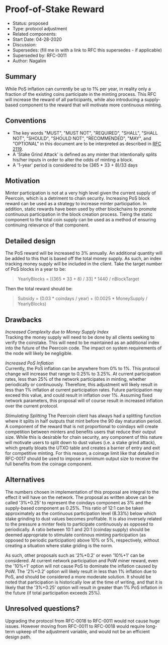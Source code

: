 # Proof-of-Stake Reward

- Status: proposed
- Type: protocol adjustment
- Related components: 
- Start Date: 04-28-2020
- Discussion: 
- Supersedes: (fill me in with a link to RFC this supersedes - if applicable)
- Superseded by: RFC-0011
- Author: Nagalim

## Summary

While PoS inflation can currently be up to 1% per year, in reality only a fraction of the existing coins participate in the minting process.
This RFC will increase the reward of all participants, while also introducing a supply-based component to the reward that will motivate more continuous minting.

## Conventions
- The key words "MUST", "MUST NOT", "REQUIRED", "SHALL", "SHALL NOT", "SHOULD", "SHOULD NOT", "RECOMMENDED", "MAY", and "OPTIONAL" in this document are to be interpreted as described in [RFC 2119](http://tools.ietf.org/html/rfc2119).
- A 'Stake Grind Attack' is defined as any minter that intentionally splits his/her inputs in order to alter the odds of minting a block.
- A '1-year' period is considered to be (365 * 33 + 8)/33 days

## Motivation

Minter participation is not at a very high level given the current supply of Peercoin, which is a detriment to chain security.
Increasing PoS block reward can be used as a strategy to increase minter participation.
In addition, static rewards have been used by other blockchains to promote continuous participation in the block creation process.
Tieing the static component to the total coin supply can be used as a method of ensuring continuing relevance of that component.

## Detailed design

The PoS reward will be increased to 3% annually.
An additional quantity will be added to this that is based off the total money supply.
As such, an index tracking money supply will be included in the client.
Take the target number of PoS blocks in a year to be:
> YearlyBlocks = [(365 * 33 + 8) / 33] * 1440 / nBlockTarget

Then the total reward should be:
> Subsidy = (0.03 * coindays / year) + (0.0025 * MoneySupply / YearlyBlocks)

## Drawbacks

*Increased Complexity due to Money Supply Index*  
Tracking the money supply will need to be done by all clients seeking to verify the coinstake.
This will need to be maintained as an additional index into the future of the Peercoin code.
The impact on system requirements of the node will likely be negligible.

*Increased PoS Inflation*  
Currently, the PoS inflation can be anywhere from 0% to 1%.
This protocol change will increase that range to 0.25% to 3.25%.
At current participation rates, less than 25% of the network participates in minting, whether periodically or continuously.
Therefore, this adjustment will likely result in less than 1% inflation at current participation rates.
Future participation may exceed this value, and could result in inflation over 1%.
Assuming fixed network parameters, this proposal will of course result in increased inflation over the current protocol.

*Stimulating Splitting*
The Peercoin client has always had a splitting function where it splits in half outputs that mint before the 90 day maturation period.
A component of the reward that is not proportional to coindays will create competition between minters and benefits users that reduce their output size.
While this is desirable for chain security, any component of this nature will motivate users to split down to dust values (i.e. a stake grind attack), which greatly bloats the UTXO table and creates a barrier of entry and exit for competitive minting.
For this reason, a coinage limit like that detailed in RFC-0017 should be used to impose a minimum output size to receive the full benefits from the coinage component.

## Alternatives

The numbers chosen in implementation of this proposal are integral to the effect it will have on the network.
The proposal as written above can be called '3%+0.25' to represent the coindays component as 3% and the supply-based component as 0.25%.
This ratio of 12:1 can be taken approximately as the continuous participation level (8.33%) below which stake grinding to dust values becomes profitable.
It is also inversely related to the pressure a minter feels to participate continuously as opposed to periodically.
A ratio between 10:1 and 20:1 (coinday:supply) should be deemed appropriate to stimulate continous minting participation (as opposed to periodic participation) above 10% or 5%, respectively, without creating a situation where stake griding is the norm.

As such, other proposals such as '2%+0.2' or even '10%+1' can be considered.
At current network participation and PoW miner reward, even the '10%+1' option will not cause PoS to dominate the inflation caused by PoW.
The '2%+0.2' option will likely result in less than 1% inflation due to PoS, and should be considered a more moderate solution.
It should be noted that participation is historically low at the time of writing, and that it is likely that the '3%+0.25' option will result in greater than 1% PoS inflation in the future (if total participation exceeds 25%).

## Unresolved questions?

Upgrading the protocol from RFC-0018 to RFC-0011 would not cause huge issues.
However moving from RFC-0011 to RFC-0018 would require long-term upkeep of the adjustment variable, and would not be an efficient design path.
